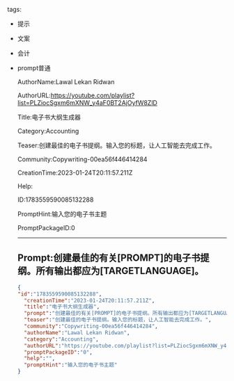   tags: 
- 提示
- 文案
- 会计
- prompt普通

  AuthorName:Lawal Lekan Ridwan

  AuthorURL:https://youtube.com/playlist?list=PLZiocSgxm6mXNW_y4aF0BT2AjOyfW8ZlD

  Title:电子书大纲生成器

  Category:Accounting

  Teaser:创建最佳的电子书提纲。输入您的标题，让人工智能去完成工作。

  Community:Copywriting-00ea56f446414284

  CreationTime:2023-01-24T20:11:57.211Z

  Help:

  ID:1783559590085132288

  PromptHint:输入您的电子书主题

  PromptPackageID:0

  ---

  ## Prompt:创建最佳的有关[PROMPT]的电子书提纲。所有输出都应为[TARGETLANGUAGE]。

  ```json
  {
  "id":"1783559590085132288",
    "creationTime":"2023-01-24T20:11:57.211Z",
    "title":"电子书大纲生成器",
    "prompt":"创建最佳的有关[PROMPT]的电子书提纲。所有输出都应为[TARGETLANGUAGE]。",
    "teaser":"创建最佳的电子书提纲。输入您的标题，让人工智能去完成工作。",
    "community":"Copywriting-00ea56f446414284",
    "authorName":"Lawal Lekan Ridwan",
    "category":"Accounting",
    "authorURL":"https://youtube.com/playlist?list=PLZiocSgxm6mXNW_y4aF0BT2AjOyfW8ZlD",
    "promptPackageID":"0",
    "help":"",
    "promptHint":"输入您的电子书主题"
  }
  ```
